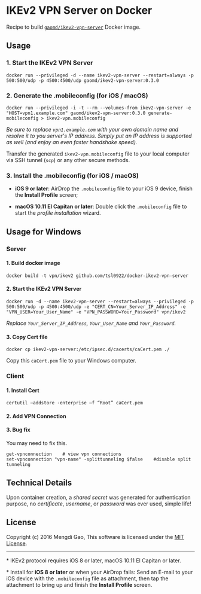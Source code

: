 # IKEv2 VPN Server on Docker

Recipe to build [`gaomd/ikev2-vpn-server`](https://registry.hub.docker.com/u/gaomd/ikev2-vpn-server/) Docker image.

## Usage

### 1. Start the IKEv2 VPN Server

    docker run --privileged -d --name ikev2-vpn-server --restart=always -p 500:500/udp -p 4500:4500/udp gaomd/ikev2-vpn-server:0.3.0

### 2. Generate the .mobileconfig (for iOS / macOS)

    docker run --privileged -i -t --rm --volumes-from ikev2-vpn-server -e "HOST=vpn1.example.com" gaomd/ikev2-vpn-server:0.3.0 generate-mobileconfig > ikev2-vpn.mobileconfig

*Be sure to replace `vpn1.example.com` with your own domain name and resolve it to you server's IP address. Simply put an IP address is supported as well (and enjoy an even faster handshake speed).*

Transfer the generated `ikev2-vpn.mobileconfig` file to your local computer via SSH tunnel (`scp`) or any other secure methods.

### 3. Install the .mobileconfig (for iOS / macOS)

- **iOS 9 or later**: AirDrop the `.mobileconfig` file to your iOS 9 device, finish the **Install Profile** screen;

- **macOS 10.11 El Capitan or later**: Double click the `.mobileconfig` file to start the *profile installation* wizard.

## Usage for Windows

### Server

#### 1. Build docker image

    docker build -t vpn/ikev2 github.com/tsl0922/docker-ikev2-vpn-server

#### 2. Start the IKEv2 VPN Server

    docker run -d --name ikev2-vpn-server --restart=always --privileged -p 500:500/udp -p 4500:4500/udp -e "CERT_CN=Your_Server_IP_Address" -e "VPN_USER=Your_User_Name" -e "VPN_PASSWORD=Your_Password" vpn/ikev2
    
*Replace `Your_Server_IP_Address`, `Your_User_Name` and `Your_Password`.*

#### 3. Copy Cert file

    docker cp ikev2-vpn-server:/etc/ipsec.d/cacerts/caCert.pem ./
    
Copy this `caCert.pem` file to your Windows computer.

### Client

#### 1. Install Cert

    certutil –addstore -enterprise –f “Root” caCert.pem
    
#### 2. Add VPN Connection

#### 3. Bug fix

You may need to fix this.

    get-vpnconnection    # view vpn connections
    set-vpnconnection "vpn-name" -splittunneling $false    #disable split tunneling

## Technical Details

Upon container creation, a *shared secret* was generated for authentication purpose, no *certificate*, *username*, or *password* was ever used, simple life!

## License

Copyright (c) 2016 Mengdi Gao, This software is licensed under the [MIT License](LICENSE).

---

\* IKEv2 protocol requires iOS 8 or later, macOS 10.11 El Capitan or later.

\* Install for **iOS 8 or later** or when your AirDrop fails: Send an E-mail to your iOS device with the `.mobileconfig` file as attachment, then tap the attachment to bring up and finish the **Install Profile** screen.
